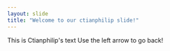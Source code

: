 ```yaml
---
layout: slide
title: "Welcome to our ctianphilip slide!"
---
```

This is Ctianphilip's text
Use the left arrow to go back!
